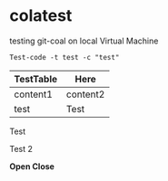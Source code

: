 # colatest
testing git-coal on local Virtual Machine

```console
Test-code -t test -c "test"
```

| TestTable | Here |
| --------- | ---- |
| content1 | content2 |
| test | Test |

Test

Test 2

**Open Close**

